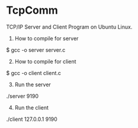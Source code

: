 # TcpComm
TCP/IP Server and Client Program on Ubuntu Linux.


1. How to compile for server

 $ gcc -o server server.c
 
 
 2. How to compile for client
 
 $ gcc -o client client.c
 
 
 3. Run the server
 
 ./server 9190
 
 
 4. Run the client
 
 ./client 127.0.0.1 9190
 
 
 

